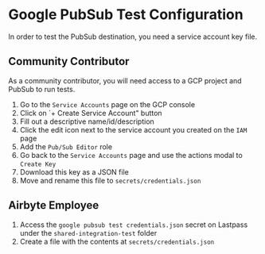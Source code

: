 # Google PubSub Test Configuration

In order to test the PubSub destination, you need a service account key file.

## Community Contributor

As a community contributor, you will need access to a GCP project and PubSub to run tests.

1. Go to the `Service Accounts` page on the GCP console
1. Click on `+ Create Service Account" button
1. Fill out a descriptive name/id/description
1. Click the edit icon next to the service account you created on the `IAM` page
1. Add the `Pub/Sub Editor` role
1. Go back to the `Service Accounts` page and use the actions modal to `Create Key`
1. Download this key as a JSON file
1. Move and rename this file to `secrets/credentials.json`

## Airbyte Employee

1. Access the `google pubsub test credentials.json` secret on Lastpass under the `shared-integration-test` folder
1. Create a file with the contents at `secrets/credentials.json`
